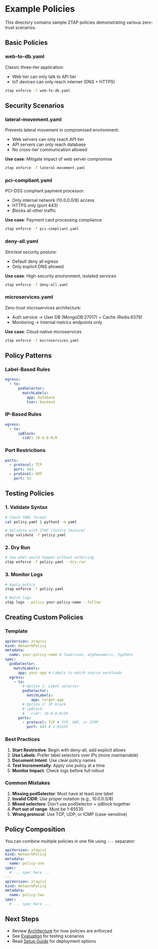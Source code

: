 # Example Policies

This directory contains sample ZTAP policies demonstrating various zero-trust scenarios.

## Basic Policies

### web-to-db.yaml

Classic three-tier application:

- Web tier can only talk to API tier
- IoT devices can only reach internet (DNS + HTTPS)

```bash
ztap enforce -f web-to-db.yaml
```

## Security Scenarios

### lateral-movement.yaml

Prevents lateral movement in compromised environment:

- Web servers can only reach API tier
- API servers can only reach database
- No cross-tier communication allowed

**Use case**: Mitigate impact of web server compromise

```bash
ztap enforce -f lateral-movement.yaml
```

### pci-compliant.yaml

PCI-DSS compliant payment processor:

- Only internal network (10.0.0.0/8) access
- HTTPS only (port 443)
- Blocks all other traffic

**Use case**: Payment card processing compliance

```bash
ztap enforce -f pci-compliant.yaml
```

### deny-all.yaml

Strictest security posture:

- Default deny all egress
- Only explicit DNS allowed

**Use case**: High-security environment, isolated services

```bash
ztap enforce -f deny-all.yaml
```

### microservices.yaml

Zero-trust microservices architecture:

- Auth service → User DB (MongoDB:27017) + Cache (Redis:6379)
- Monitoring → Internal metrics endpoints only

**Use case**: Cloud-native microservices

```bash
ztap enforce -f microservices.yaml
```

## Policy Patterns

### Label-Based Rules

```yaml
egress:
  - to:
      podSelector:
        matchLabels:
          app: database
          tier: backend
```

### IP-Based Rules

```yaml
egress:
  - to:
      ipBlock:
        cidr: 10.0.0.0/8
```

### Port Restrictions

```yaml
ports:
  - protocol: TCP
    port: 443
  - protocol: UDP
    port: 53
```

## Testing Policies

### 1. Validate Syntax

```bash
# Check YAML format
cat policy.yaml | python3 -m yaml

# Validate with ZTAP (future feature)
ztap validate -f policy.yaml
```

### 2. Dry Run

```bash
# See what would happen without enforcing
ztap enforce -f policy.yaml --dry-run
```

### 3. Monitor Logs

```bash
# Apply policy
ztap enforce -f policy.yaml

# Watch logs
ztap logs --policy your-policy-name --follow
```

## Creating Custom Policies

### Template

```yaml
apiVersion: ztap/v1
kind: NetworkPolicy
metadata:
  name: your-policy-name # lowercase, alphanumeric, hyphens
spec:
  podSelector:
    matchLabels:
      app: your-app # Labels to match source workloads
  egress:
    - to:
        # Option 1: Label selector
        podSelector:
          matchLabels:
            app: target-app
        # Option 2: IP block
        # ipBlock:
        #   cidr: 10.0.0.0/24
      ports:
        - protocol: TCP # TCP, UDP, or ICMP
          port: 443 # 1-65535
```

### Best Practices

1. **Start Restrictive**: Begin with deny-all, add explicit allows
2. **Use Labels**: Prefer label selectors over IPs (more maintainable)
3. **Document Intent**: Use clear policy names
4. **Test Incrementally**: Apply one policy at a time
5. **Monitor Impact**: Check logs before full rollout

### Common Mistakes

1. **Missing podSelector**: Must have at least one label
2. **Invalid CIDR**: Use proper notation (e.g., 10.0.0.0/8)
3. **Mixed selectors**: Don't use podSelector + ipBlock together
4. **Port out of range**: Must be 1-65535
5. **Wrong protocol**: Use TCP, UDP, or ICMP (case-sensitive)

## Policy Composition

You can combine multiple policies in one file using `---` separator:

```yaml
apiVersion: ztap/v1
kind: NetworkPolicy
metadata:
  name: policy-one
spec:
  # ... spec here ...
---
apiVersion: ztap/v1
kind: NetworkPolicy
metadata:
  name: policy-two
spec:
  # ... spec here ...
```

## Next Steps

- Review [Architecture](../docs/architecture.md) for how policies are enforced
- See [Evaluation](../docs/evaluation.md) for testing scenarios
- Read [Setup Guide](../docs/setup.md) for deployment options
